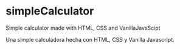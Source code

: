 # simpleCalculator

Simple calculator made with HTML, CSS and VanillaJavsScipt

Una simple calculadora hecha con HTML, CSS y Vanilla Javascript. 
